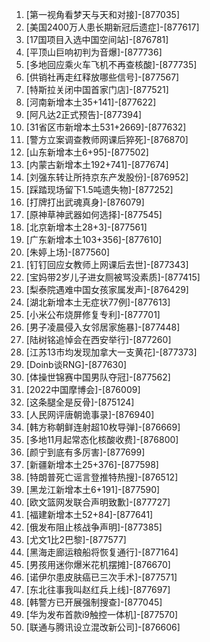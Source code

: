 
1. [第一视角看梦天与天和对接]-[877035]
1. [美国2400万人患长期新冠后遗症]-[877617]
1. [17国项目入选中国空间站]-[876781]
1. [平顶山巨响初判为音爆]-[877736]
1. [多地回应乘火车飞机不再查核酸]-[877735]
1. [供销社再走红释放哪些信号]-[877567]
1. [特斯拉关闭中国首家门店]-[877521]
1. [河南新增本土35+141]-[877622]
1. [阿凡达2正式预告]-[877394]
1. [31省区市新增本土531+2669]-[877632]
1. [警方立案调查教师网课后猝死]-[876870]
1. [山东新增本土6+95]-[877502]
1. [内蒙古新增本土192+741]-[877674]
1. [刘强东转让所持京东产发股份]-[876952]
1. [踩踏现场留下1.5吨遗失物]-[877252]
1. [打牌打出武魂真身]-[876079]
1. [原神草神武器如何选择]-[877545]
1. [北京新增本土28+3]-[877561]
1. [广东新增本土103+356]-[877610]
1. [朱婷上场]-[877560]
1. [钉钉回应女教师上网课后去世]-[877343]
1. [宝妈带2岁儿子进女厕被骂没素质]-[877415]
1. [梨泰院遇难中国女孩家属发声]-[876429]
1. [湖北新增本土无症状77例]-[877613]
1. [小米公布烧屏修复专利]-[877701]
1. [男子凌晨侵入女邻居家施暴]-[877448]
1. [陆树铭追悼会在西安举行]-[877260]
1. [江苏13市均发现加拿大一支黄花]-[877373]
1. [Doinb谈RNG]-[877630]
1. [体操世锦赛中国男队夺冠]-[877562]
1. [2022中国摩博会]-[876009]
1. [这条腿全是反骨]-[875124]
1. [人民网评唐朝诡事录]-[876940]
1. [韩方称朝鲜连射超10枚导弹]-[876669]
1. [多地11月起常态化核酸收费]-[876800]
1. [颜宁到底有多厉害]-[877699]
1. [新疆新增本土25+376]-[877598]
1. [特朗普死亡谣言登推特热搜]-[876512]
1. [黑龙江新增本土6+191]-[877590]
1. [欧文篮网发联合声明致歉]-[877727]
1. [福建新增本土52+84]-[877641]
1. [俄发布阻止核战争声明]-[877385]
1. [尤文1比2巴黎]-[877577]
1. [黑海走廊运粮船将恢复通行]-[877164]
1. [男孩用迷你爆米花机摆摊]-[876670]
1. [诺伊尔患皮肤癌已三次手术]-[877571]
1. [东北往事我叫赵红兵上线]-[877697]
1. [韩警方已开展强制搜查]-[877045]
1. [华为发布首款i9触控一体机]-[877570]
1. [联通与腾讯设立混改新公司]-[876606]